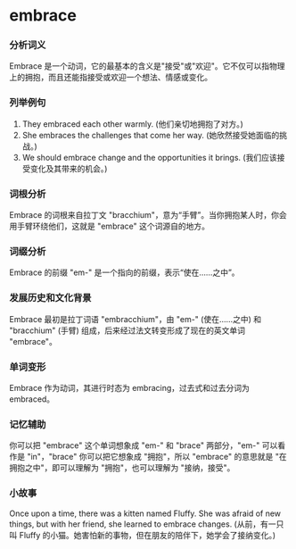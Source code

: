 # embrace

### 分析词义

  

Embrace 是一个动词，它的最基本的含义是"接受"或"欢迎"。它不仅可以指物理上的拥抱，而且还能指接受或欢迎一个想法、情感或变化。

  

### 列举例句

  

1.  They embraced each other warmly. (他们亲切地拥抱了对方。)
2.  She embraces the challenges that come her way. (她欣然接受她面临的挑战。)
3.  We should embrace change and the opportunities it brings. (我们应该接受变化及其带来的机会。)

  

### 词根分析

  

Embrace 的词根来自拉丁文 "bracchium"，意为“手臂”。当你拥抱某人时，你会用手臂环绕他们，这就是 "embrace" 这个词源自的地方。

  

### 词缀分析

  

Embrace 的前缀 "em-" 是一个指向的前缀，表示“使在……之中”。

  

### 发展历史和文化背景

  

Embrace 最初是拉丁词语 "embracchium"，由 "em-" (使在……之中) 和 "bracchium" (手臂) 组成，后来经过法文转变形成了现在的英文单词 "embrace"。

  

### 单词变形

  

Embrace 作为动词，其进行时态为 embracing，过去式和过去分词为 embraced。

  

### 记忆辅助

  

你可以把 "embrace" 这个单词想象成 "em-" 和 "brace" 两部分，"em-" 可以看作是 "in"，"brace" 你可以把它想象成 "拥抱"，所以 "embrace" 的意思就是 "在拥抱之中"，即可以理解为 "拥抱"，也可以理解为 "接纳，接受"。

  

### 小故事

  

Once upon a time, there was a kitten named Fluffy. She was afraid of new things, but with her friend, she learned to embrace changes. (从前，有一只叫 Fluffy 的小猫。她害怕新的事物，但在朋友的陪伴下，她学会了接纳变化。)
